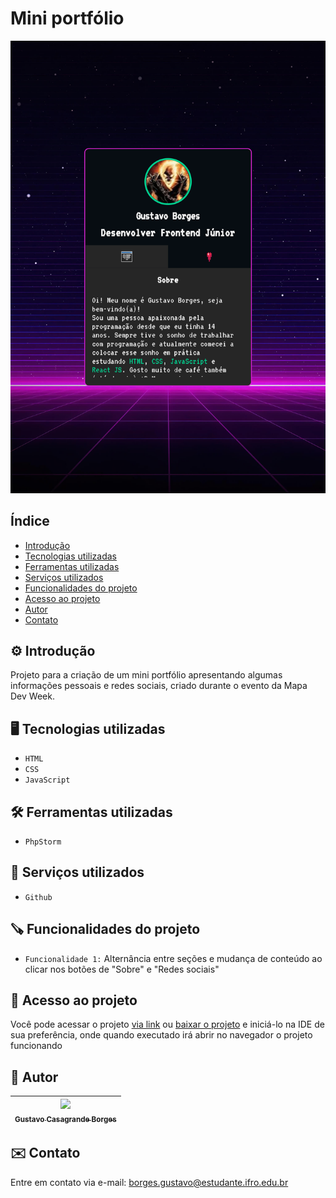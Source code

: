 # Mini portfólio
![image.png](.github/preview.png)

## Índice
* [Introdução](#%EF%B8%8F-introdução)
* [Tecnologias utilizadas](#%EF%B8%8F-tecnologias-utilizadas)
* [Ferramentas utilizadas](#%EF%B8%8F-ferramentas-utilizadas)
* [Serviços utilizados](#-serviços-utilizados)
* [Funcionalidades do projeto](#-funcionalidades-do-projeto)
* [Acesso ao projeto](#-acesso-ao-projeto)
* [Autor](#-autor)
* [Contato](#%EF%B8%8F-contato)

## ⚙️ Introdução 

Projeto para a criação de um mini portfólio apresentando algumas informações pessoais e redes sociais, criado durante o evento da Mapa Dev Week.

## 🖥️ Tecnologias utilizadas

- ``HTML``
- ``CSS``
- ``JavaScript``

## 🛠️ Ferramentas utilizadas

- ``PhpStorm``

## 🧰 Serviços utilizados

- ``Github``

## 🪚 Funcionalidades do projeto

- ``Funcionalidade 1:`` Alternância entre seções e mudança de conteúdo ao clicar nos botões de "Sobre" e "Redes sociais"

## 📂 Acesso ao projeto

Você pode acessar o projeto [via link](https://gustavotht21.github.io/mini-portfolio/) ou [baixar o projeto](https://github.com/gustavotht21/mini-portfolio/archive/refs/heads/main.zip) e iniciá-lo na IDE de sua preferência, onde quando executado irá abrir no navegador o projeto funcionando

## 👤 Autor

| [<img src="https://github.com/gustavotht21.png" width=115><br><sub>Gustavo Casagrande Borges</sub>](https://github.com/gustavotht21) |  
| :---: | 

## ✉️ Contato

Entre em contato via e-mail: borges.gustavo@estudante.ifro.edu.br
